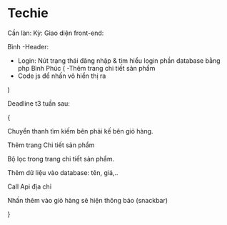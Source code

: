 # Techie
Cần làn:
Kỳ:
Giao diện front-end:

Bình
-Header:
+ Login: Nút trạng thái đăng nhập & tìm hiểu login phần database bằng php Bình
Phúc (
-Thêm trang chi tiết sản phẩm
+ Code js để nhấn vô hiển thị ra 

)

Deadline t3 tuần sau: 

{

Chuyển thanh tìm kiếm bên phải kế bên giỏ hàng.

Thêm trang Chi tiết sản phẩm

Bộ lọc trong trang chi tiết sản phẩm.

Thêm dữ liệu vào database: tên, giá,..

Call Api địa chỉ

Nhấn thêm vào giỏ hàng sẽ hiện thông báo (snackbar)



}
